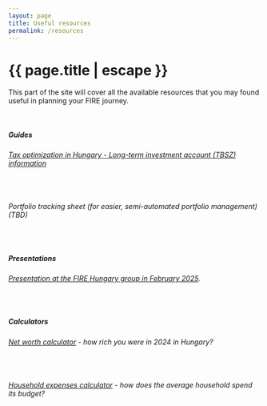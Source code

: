 ```yaml
---
layout: page
title: Useful resources
permalink: /resources
---
```


<h1 class="page-title">{{ page.title | escape }}</h1>
    
<div class="section">
    <div class="row">
          <div class="col s12">
<p>This part of the site will cover all the available resources that you may found useful in planning your FIRE journey.</p>

<br/>
<h5>Guides</h5>
<h6><a href="tbsz">Tax optimization in Hungary - Long-term investment account (TBSZ) information</a></h6>
<br/>
<h6>Portfolio tracking sheet (for easier, semi-automated portfolio management) (TBD)</h6>
<br/>
<h5>Presentations</h5>
<h6><a href="https://www.slideshare.net/slideshow/hogyan-epits-vagyont-tapasztalatok-egy-15-eves-fire-ut-vegen/276076087">Presentation at the FIRE Hungary group in February 2025</a>.</h6>
<br/>
<h5>Calculators</h5>
<h6><a href="net-worth">Net worth calculator</a> - how rich you were in 2024 in Hungary?</h6>
<br/>
<h6><a href="spending">Household expenses calculator</a> - how does the average household spend its budget?</h6>



